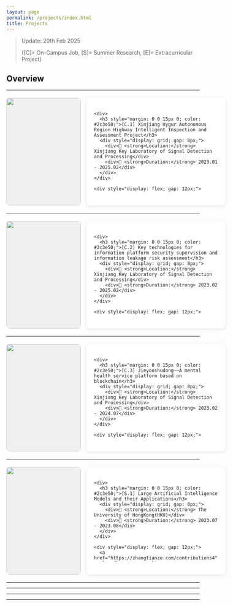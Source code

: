 ```yaml
---
layout: page
permalink: /projects/index.html
title: Projects
---
```


> Update: 20th Feb 2025
>   
> ([C]= On-Campus Job, [S]= Summer Research, [E]= Extracurricular Project)
<!-- **3** Completed On-Campus Research Projects, **1** Completed Summer Research Project -->
 
## Overview   

---
<div style="display: flex; 
           height: 280px; 
           margin: 20px 0;
           gap: 15px;">

  <!-- 图片容器（严格40%） -->
  <div style="flex: 0 0 calc(40% - 8px);
            position: relative;
            background: #f0f0f0;
            border-radius: 8px;
            overflow: hidden;">
    <img src="https://zhangtianze.com/images/Project01.jpg" 
         style="width: 100%;
                height: 100%;
                object-fit: cover;">
  </div>

  <!-- 文字容器（严格60%） -->
  <div style="flex: 0 0 calc(60% - 8px);
            padding: 20px;
            background: #fff;
            border-radius: 8px;
            box-shadow: 0 2px 8px rgba(0,0,0,0.1);
            display: flex;
            flex-direction: column;
            justify-content: space-between;">
    
    <div>
      <h3 style="margin: 0 0 15px 0; color: #2c3e50;">[C.1] Xinjiang Uygur Autonomous Region Highway Intelligent Inspection and Assessment Project</h3>
      <div style="display: grid; gap: 8px;">
        <div>📍 <strong>Location:</strong> Xinjiang Key Laboratory of Signal Detection and Processing</div>
        <div>📅 <strong>Duration:</strong> 2023.01 - 2025.02</div>
      </div>
    </div>

    <div style="display: flex; gap: 12px;">
      <a href="https://zhangtianze.com/contributions1" style="flex:1; text-align:center; 
                      background: #4282D3;
                      color: white;
                      padding: 10px;
                      border-radius: 6px;
                      text-decoration: none;">
        Project Details
      </a>
      <a href="https://zhangtianze.com/contributions1" style="flex:1; text-align:center;
                      border: 2px solid #4282D3;
                      color: #4282D3;
                      padding: 10px;
                      border-radius: 6px;
                      text-decoration: none;">
        Main Works
      </a>
      <a href="https://zhangtianze.com/contributions1" style="flex:1; text-align:center;
                      border: 2px solid #4282D3;
                      color: #4282D3;
                      padding: 10px;
                      border-radius: 6px;
                      text-decoration: none;">
        Achievements
      </a>
    </div>

  </div>
</div>

---

<div style="display: flex; 
           height: 280px; 
           margin: 20px 0;
           gap: 15px;">

  <!-- 图片容器（严格40%） -->
  <div style="flex: 0 0 calc(40% - 8px);
            position: relative;
            background: #f0f0f0;
            border-radius: 8px;
            overflow: hidden;">
    <img src="https://zhangtianze.com/images/Project01.jpg" 
         style="width: 100%;
                height: 100%;
                object-fit: cover;">
  </div>

  <!-- 文字容器（严格60%） -->
  <div style="flex: 0 0 calc(60% - 8px);
            padding: 20px;
            background: #fff;
            border-radius: 8px;
            box-shadow: 0 2px 8px rgba(0,0,0,0.1);
            display: flex;
            flex-direction: column;
            justify-content: space-between;">
    
    <div>
      <h3 style="margin: 0 0 15px 0; color: #2c3e50;">[C.2] Key technologies for information platform security supervision and information leakage risk assessment</h3>
      <div style="display: grid; gap: 8px;">
        <div>📍 <strong>Location:</strong> Xinjiang Key Laboratory of Signal Detection and Processing</div>
        <div>📅 <strong>Duration:</strong> 2023.02 - 2025.02</div>
      </div>
    </div>

    <div style="display: flex; gap: 12px;">
      <a href="https://zhangtianze.com/contributions2" style="flex:1; text-align:center; 
                      background: #4282D3;
                      color: white;
                      padding: 10px;
                      border-radius: 6px;
                      text-decoration: none;">
        Project Details
      </a>
      <a href="https://zhangtianze.com/contributions2" style="flex:1; text-align:center;
                      border: 2px solid #4282D3;
                      color: #4282D3;
                      padding: 10px;
                      border-radius: 6px;
                      text-decoration: none;">
        Main Works
      </a>
      <a href="https://zhangtianze.com/contributions2" style="flex:1; text-align:center;
                      border: 2px solid #4282D3;
                      color: #4282D3;
                      padding: 10px;
                      border-radius: 6px;
                      text-decoration: none;">
        Achievements
      </a>
    </div>

  </div>
</div>

---

<div style="display: flex; 
           height: 280px; 
           margin: 20px 0;
           gap: 15px;">

  <!-- 图片容器（严格40%） -->
  <div style="flex: 0 0 calc(40% - 8px);
            position: relative;
            background: #f0f0f0;
            border-radius: 8px;
            overflow: hidden;">
    <img src="https://zhangtianze.com/images/Project01.jpg" 
         style="width: 100%;
                height: 100%;
                object-fit: cover;">
  </div>

  <!-- 文字容器（严格60%） -->
  <div style="flex: 0 0 calc(60% - 8px);
            padding: 20px;
            background: #fff;
            border-radius: 8px;
            box-shadow: 0 2px 8px rgba(0,0,0,0.1);
            display: flex;
            flex-direction: column;
            justify-content: space-between;">
    
    <div>
      <h3 style="margin: 0 0 15px 0; color: #2c3e50;">[C.3] Jieyoushudong——A mental health service platform based on blockchain</h3>
      <div style="display: grid; gap: 8px;">
        <div>📍 <strong>Location:</strong> Xinjiang Key Laboratory of Signal Detection and Processing</div>
        <div>📅 <strong>Duration:</strong> 2023.02 - 2024.07</div>
      </div>
    </div>

    <div style="display: flex; gap: 12px;">
      <a href="https://zhangtianze.com/contributions3" style="flex:1; text-align:center; 
                      background: #4282D3;
                      color: white;
                      padding: 10px;
                      border-radius: 6px;
                      text-decoration: none;">
        Project Details
      </a>
      <a href="https://zhangtianze.com/contributions3" style="flex:1; text-align:center;
                      border: 2px solid #4282D3;
                      color: #4282D3;
                      padding: 10px;
                      border-radius: 6px;
                      text-decoration: none;">
        Main Works
      </a>
      <a href="https://zhangtianze.com/contributions3" style="flex:1; text-align:center;
                      border: 2px solid #4282D3;
                      color: #4282D3;
                      padding: 10px;
                      border-radius: 6px;
                      text-decoration: none;">
        Achievements
      </a>
    </div>

  </div>
</div>

---

<div style="display: flex; 
           height: 280px; 
           margin: 20px 0;
           gap: 15px;">

  <!-- 图片容器（严格40%） -->
  <div style="flex: 0 0 calc(40% - 8px);
            position: relative;
            background: #f0f0f0;
            border-radius: 8px;
            overflow: hidden;">
    <img src="https://zhangtianze.com/images/Project01.jpg" 
         style="width: 100%;
                height: 100%;
                object-fit: cover;">
  </div>

  <!-- 文字容器（严格60%） -->
  <div style="flex: 0 0 calc(60% - 8px);
            padding: 20px;
            background: #fff;
            border-radius: 8px;
            box-shadow: 0 2px 8px rgba(0,0,0,0.1);
            display: flex;
            flex-direction: column;
            justify-content: space-between;">
    
    <div>
      <h3 style="margin: 0 0 15px 0; color: #2c3e50;">[S.1] Large Artificial Intelligence Models and their Applications</h3>
      <div style="display: grid; gap: 8px;">
        <div>📍 <strong>Location:</strong> The University of HongKong(HKU)</div>
        <div>📅 <strong>Duration:</strong> 2023.07 - 2023.08</div>
      </div>
    </div>

    <div style="display: flex; gap: 12px;">
      <a href="https://zhangtianze.com/contributions4" style="flex:1; text-align:center; 
                      background: #4282D3;
                      color: white;
                      padding: 10px;
                      border-radius: 6px;
                      text-decoration: none;">
        Project Details
      </a>
      <a href="https://zhangtianze.com/contributions4" style="flex:1; text-align:center;
                      border: 2px solid #4282D3;
                      color: #4282D3;
                      padding: 10px;
                      border-radius: 6px;
                      text-decoration: none;">
        Main Works
      </a>
      <a href="https://zhangtianze.com/contributions4" style="flex:1; text-align:center;
                      border: 2px solid #4282D3;
                      color: #4282D3;
                      padding: 10px;
                      border-radius: 6px;
                      text-decoration: none;">
        Achievements
      </a>
    </div>

  </div>
</div>

---

<!--

<img src="https://zhangtianze.com/images/Project01.jpg" align="left">
**[C.1].** **Xinjiang Uygur Autonomous Region Highway Intelligent Inspection and Assessment Project**

- **Place:** Xinjiang Key Laboratory of Signal Detection and Processing
- **Time:** Jan 2023 - Feb 2025

**level:** Provincial and ministerial level
- **Instructor:** **Gang Shi**(Participate)


[[<font color='#4282D3'>Project Information</font>]](https://zhangtianze.com/contributions1) [[<font color='#4282D3'>Main work</font>]](https://zhangtianze.com/contributions1) [[<font color='#4282D3'>Achievement</font>]](https://zhangtianze.com/contributions1)

-->

---

<!--

**[C.2].** **Key technologies for information platform security supervision and information leakage <br>risk assessment**

- **Place:** Xinjiang Key Laboratory of Signal Detection and Processing
- **Time:** Feb 2023 - Feb 2025

- **level:** Provincial and ministerial level
- **Instructor:** **Gang Shi**(Participate)<br>


[[<font color='#4282D3'>Project Information</font>]](https://zhangtianze.com/contributions2) [[<font color='#4282D3'>Main work</font>]](https://zhangtianze.com/contributions2) [[<font color='#4282D3'>Achievement</font>]](https://zhangtianze.com/contributions2)

-->
  
---

<!--
**[C.3].** **Jieyoushudong——A mental health service platform based on blockchain**

- **Place:** Xinjiang Key Laboratory of Signal Detection and Processing
- **Time:** Feb 2023 - July 2024

- **level:** National College Student Innovation and Entrepreneurship Program
- **Instructor:** **Gang Shi** 、**Xiaoli Wang**(Student Responsible Person)<br>


[[<font color='#4282D3'>Project Information</font>]](https://zhangtianze.com/contributions4) [[<font color='#4282D3'>Main work</font>]](https://zhangtianze.com/contributions4) [[<font color='#4282D3'>Achievement</font>]](https://zhangtianze.com/contributions4)

-->

---

<!--
**[S.1].** **Large Artificial Intelligence Models and their Applications**

- **Place:** The University of HongKong(HKU)
- **Time:** Jul 2023 - Aug 2023

- **level:** School Level
- **Instructor:** **Heming Cui**(Participate)<br>

[[<font color='#4282D3'>Project Information</font>]](https://zhangtianze.com/contributions4) [[<font color='#4282D3'>Main work</font>]](https://zhangtianze.com/contributions4) [[<font color='#4282D3'>Achievement</font>]](https://zhangtianze.com/contributions4)
-->

